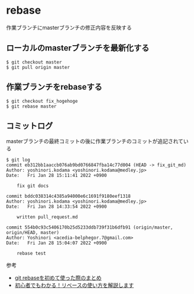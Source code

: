 # rebase

作業ブランチにmasterブランチの修正内容を反映する

## ローカルのmasterブランチを最新化する
```
$ git checkout master
$ git pull origin master
```

## 作業ブランチをrebaseする
```
$ git checkout fix_hogehoge
$ git rebase master
```

## コミットログ
masterブランチの最終コミットの後に作業ブランチのコミットが追記されている
```
$ git log
commit eb312bb1aaccb076ab9bd0766847fba14c77d004 (HEAD -> fix_git_md)
Author: yoshinori.kodama <yoshinori.kodama@medley.jp>
Date:   Fri Jan 28 15:11:41 2022 +0900

    fix git docs

commit bddc038314c4385a94000e6c1691f9180eef1318
Author: yoshinori.kodama <yoshinori.kodama@medley.jp>
Date:   Fri Jan 28 14:33:54 2022 +0900

    written pull_request.md

commit 554b0c93c5406170b25d5233ddb739f31b6dfb91 (origin/master, origin/HEAD, master)
Author: Yoshinori <acedia-belphegor.7@gmail.com>
Date:   Fri Jan 28 15:04:07 2022 +0900

    rebase test
```

参考
- [git rebaseを初めて使った際のまとめ](https://qiita.com/310ma3/items/e0ec74b47c6c219f2a8b)
- [初心者でもわかる！リベースの使い方を解説します](https://liginc.co.jp/web/tool/79390)


